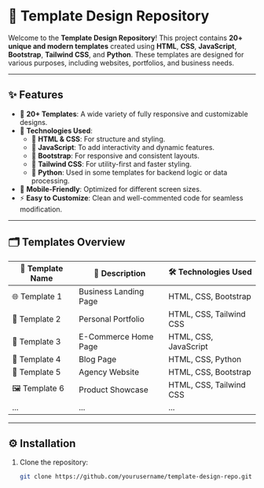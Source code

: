  # 🌟 Template Design Repository

Welcome to the **Template Design Repository**! This project contains **20+ unique and modern templates** created using **HTML**, **CSS**, **JavaScript**, **Bootstrap**, **Tailwind CSS**, and **Python**. These templates are designed for various purposes, including websites, portfolios, and business needs.

---

## ✨ Features

- 🔖 **20+ Templates**: A wide variety of fully responsive and customizable designs.
- 🚀 **Technologies Used**:
  - 📝 **HTML & CSS**: For structure and styling.
  - 🎨 **JavaScript**: To add interactivity and dynamic features.
  - 📏 **Bootstrap**: For responsive and consistent layouts.
  - 💨 **Tailwind CSS**: For utility-first and faster styling.
  - 🐍 **Python**: Used in some templates for backend logic or data processing.
- 📱 **Mobile-Friendly**: Optimized for different screen sizes.
- ⚡ **Easy to Customize**: Clean and well-commented code for seamless modification.

---

## 🗂️ Templates Overview

| 📂 **Template Name** | 📝 **Description**               | 🛠️ **Technologies Used** |
|-----------------------|----------------------------------|--------------------------|
| 🌐 Template 1         | Business Landing Page           | HTML, CSS, Bootstrap     |
| 🎨 Template 2         | Personal Portfolio              | HTML, CSS, Tailwind CSS  |
| 🛒 Template 3         | E-Commerce Home Page            | HTML, CSS, JavaScript    |
| 📰 Template 4         | Blog Page                       | HTML, CSS, Python        |
| 🏢 Template 5         | Agency Website                  | HTML, CSS, Bootstrap     |
| 🖼️ Template 6         | Product Showcase                | HTML, CSS, Tailwind CSS  |
| ...                   | ...                              | ...                      |

---

## ⚙️ Installation

1. Clone the repository:
   ```bash
   git clone https://github.com/yourusername/template-design-repo.git
